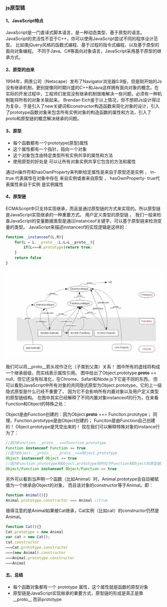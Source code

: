 ### js原型链

#### 1、JavaScript特点

JavaScript是一门直译式脚本语言，是一种动态类型、基于原型的语言。 JavaScript的灵活性不亚于C++，你可以使用JavaScript尝试不同的程序设计范型。 比如类jQuery风格的函数式编程、基于过程的指令式编程、以及基于原型的面向对象编程。 不同于Java、C#等面向对象语言，JavaScript采用基于原型的继承方式。

#### 2、原型的由来

1994年，网景公司（Netscape）发布了Navigator浏览器0.9版，但是刚开始的Js没有继承机制，更别提像同时期兴盛的C++和Java这样拥有面向对象的概念。在实际的开发过程中，工程师们发现没有继承机制很难解决一些问题，必须有一种机制能将所有的对象关联起来。 Brendan Eich鉴于以上情况，但不想把Js设计得过为复杂，于是引入了new关键词和constructor构造函数来简化对象的设计，引入了prototype函数对象来包含所有实例对象的构造函数的属性和方法，引入了proto和原型链的概念解决继承的问题。

#### 3、原型

- 每个函数都有一个prototype(原型)属性
- 这个属性都有一个指针，指向一个对象
- 这个对象包含由特定类型所有实例共享的属性和方法
- 使用原型的好处是 可以让所有对象实例共享它包含的方法和属性

通过in操作符和hasOwnProperty来判断给定属性是来自于原型还是实例 ， in- true 代表属性在对象中存在 来自实例或者来自原型 ， hasOwnProperty- true代表属性来自于实例 是实例属性

#### 4、原型链

ECMAScript中只支持实现继承，而且是通过原型链的方式来实现的。所以原型链是JavaScript实现继承的一种重要方式。 用户定义类型的原型链 。 我们一般来检查JavaScript的变量数据类型是通过instanceof关键字，可以基于原型链来检测变量的类型。 JavaScript来描述instanceof的实现逻辑是这样的：

```js
function _instanceof(L,R){
    for(L = L.__proto__;L;L=L__proto__){
        if(L===R.prototype)return true;
    }
    return false
}
```

<img class="medium-zoom-image" src="./images/prototype.jpg" />

我们可以将__proto__箭头视作泛化（子类到父类）关系！ 图中所有的虚线将构成一个继承层级，而实线表示属性引用。 图中给出了Object.prototype.__proto__ == null，但它还没有标准化，在Chrome、Safari和Node.js下它是不同的东西。 但可以看到JavaScript中所有对象的共同隐式原型为Object.prototype，它的上一级隐式原型是什么已经不重要了， 因为它不会影响所有内置对象以及用户定义类型的原型链结构。 在图中其实已经解释了不同内置对象instanceof的行为，在来看Function和Object的特殊之处：

Object是由Function创建的：因为Object.__proto__ === Funciton.prototype； 同理，Function.prototype是由Object创建的； Funciton是由Function自己创建的！ Object.prototype是凭空出来的！ 现在我们可以解释特殊对象的instance行为了：

```js
//因为Function.__proto__ ===Function.prototype
Function instanceof Function == true
//因为Object.__proto__.__proto__===Object.prototype
Object instanceof Object == true
//因为Function.prototype和Object.prototype同时位于Function和Object的原型链上
Object/Function instanceof Object/Function == true
```

另外可以看到当声明一个函数（比如Animal）时，Animal.prototype会自动被赋值为一个继承自Object的对象， 而且该对象的constructor等于Animal。即：

```js
function Animal(){}
Animal.prototype.constructor === Animal //true
```

值得注意的是Animal如果被Cat继承，Cat实例（比如cat）的constructor仍然是Animal。

```js
function Cat(){}
Cat.prototype = new Animal
var cat = new Cat();
cat.constructor
===Cat.prototype.constructor
===(new Animal).constructor
===Animal.prototype.constructor
===Animal
```
#### 五、总结
+ 每个函数对象都有一个 prototype 属性，这个属性就是函数的原型对象
+ 原型链是JavaScript实现继承的重要方式，原型链的形成是真正是靠__proto__ 而非prototype

